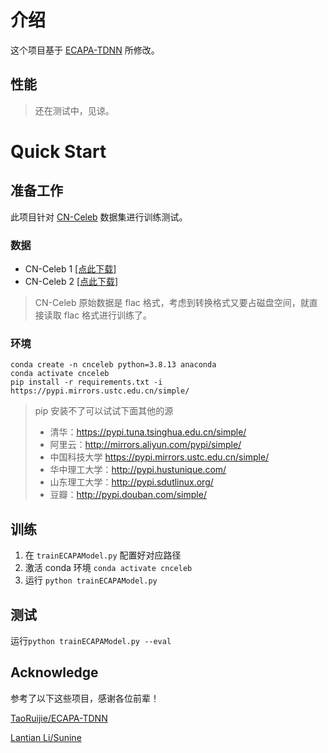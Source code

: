 # 介绍
这个项目基于 [ECAPA-TDNN](https://github.com/TaoRuijie/ECAPA-TDNN) 所修改。

## 性能
> 还在测试中，见谅。

# Quick Start

## 准备工作
此项目针对 [CN-Celeb](http://cnceleb.org/) 数据集进行训练测试。

### 数据
* CN-Celeb 1  [[点此下载]](http://openslr.org/82/)
* CN-Celeb 2  [[点此下载]](http://openslr.org/82/)
> CN-Celeb 原始数据是 flac 格式，考虑到转换格式又要占磁盘空间，就直接读取 flac 格式进行训练了。

### 环境

```
conda create -n cnceleb python=3.8.13 anaconda
conda activate cnceleb
pip install -r requirements.txt -i https://pypi.mirrors.ustc.edu.cn/simple/
```
> pip 安装不了可以试试下面其他的源
> * 清华：https://pypi.tuna.tsinghua.edu.cn/simple/
> * 阿里云：http://mirrors.aliyun.com/pypi/simple/
> * 中国科技大学 https://pypi.mirrors.ustc.edu.cn/simple/
> * 华中理工大学：http://pypi.hustunique.com/
> * 山东理工大学：http://pypi.sdutlinux.org/
> * 豆瓣：http://pypi.douban.com/simple/


## 训练
1. 在 `trainECAPAModel.py` 配置好对应路径
2. 激活 conda 环境 `conda activate cnceleb`
3. 运行 `python trainECAPAModel.py`

## 测试
运行`python trainECAPAModel.py --eval`

## Acknowledge

参考了以下这些项目，感谢各位前辈！

[TaoRuijie/ECAPA-TDNN](https://github.com/TaoRuijie/ECAPA-TDNN)

[Lantian Li/Sunine](https://gitlab.com/csltstu/sunine)
